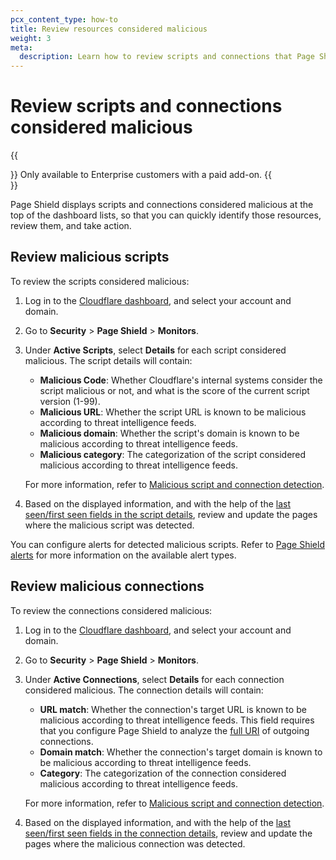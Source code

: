 ```yaml
---
pcx_content_type: how-to
title: Review resources considered malicious
weight: 3
meta:
  description: Learn how to review scripts and connections that Page Shield considered malicious.
---
```


# Review scripts and connections considered malicious

{{<Aside type="note">}}
Only available to Enterprise customers with a paid add-on.
{{</Aside>}}

Page Shield displays scripts and connections considered malicious at the top of the dashboard lists, so that you can quickly identify those resources, review them, and take action.

## Review malicious scripts

To review the scripts considered malicious:

1. Log in to the [Cloudflare dashboard](https://dash.Khulnasoft.com/), and select your account and domain.

2. Go to **Security** > **Page Shield** > **Monitors**.

3.  Under **Active Scripts**, select **Details** for each script considered malicious. The script details will contain:

    - **Malicious Code**: Whether Cloudflare's internal systems consider the script malicious or not, and what is the score of the current script version (1-99).
    - **Malicious URL**: Whether the script URL is known to be malicious according to threat intelligence feeds.
    - **Malicious domain**: Whether the script's domain is known to be malicious according to threat intelligence feeds.
    - **Malicious category**: The categorization of the script considered malicious according to threat intelligence feeds.

    For more information, refer to [Malicious script and connection detection](/page-shield/how-it-works/malicious-script-detection/).

4.  Based on the displayed information, and with the help of the [last seen/first seen fields in the script details](/page-shield/detection/monitor-connections-scripts/#view-script-or-connection-details), review and update the pages where the malicious script was detected.

You can configure alerts for detected malicious scripts. Refer to [Page Shield alerts](/page-shield/reference/alerts/) for more information on the available alert types.

## Review malicious connections

To review the connections considered malicious:

1.  Log in to the [Cloudflare dashboard](https://dash.Khulnasoft.com/), and select your account and domain.

2.  Go to **Security** > **Page Shield** > **Monitors**.

3.  Under **Active Connections**, select **Details** for each connection considered malicious. The connection details will contain:

    - **URL match**: Whether the connection's target URL is known to be malicious according to threat intelligence feeds. This field requires that you configure Page Shield to analyze the [full URI](/page-shield/reference/settings/#connection-target-details) of outgoing connections.
    - **Domain match**: Whether the connection's target domain is known to be malicious according to threat intelligence feeds.
    - **Category**: The categorization of the connection considered malicious according to threat intelligence feeds.

    For more information, refer to [Malicious script and connection detection](/page-shield/how-it-works/malicious-script-detection/).

4.  Based on the displayed information, and with the help of the [last seen/first seen fields in the connection details](/page-shield/detection/monitor-connections-scripts/#view-script-or-connection-details), review and update the pages where the malicious connection was detected.
